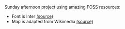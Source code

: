 Sunday afternoon project using amazing FOSS resources:
- Font is Inter [(source)](https://rsms.me/inter/)
- Map is adapted from Wikimedia [(source)](https://commons.wikimedia.org/wiki/File:British_Isles_map_showing_UK,_Republic_of_Ireland,_and_historic_counties.svg)